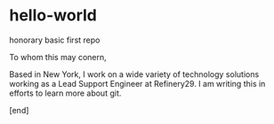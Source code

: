 # hello-world
honorary basic first repo

To whom this may conern,

Based in New York, I work on a wide variety of technology solutions working as a Lead Support Engineer at Refinery29. I am writing this in efforts to learn more about git.

[end]
